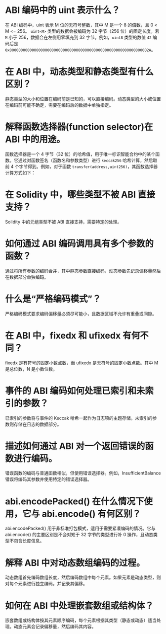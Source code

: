 # ABI 编码中的 uint<M> 表示什么？
在 ABI 编码中，uint<M> 表示 M 位的无符号整数，其中 M 是一个 8 的倍数，且 0 < M <= 256。
`uint<M>` 类型的数据会被编码为 32 字节（256 位）的固定长度。若 `M` 小于 256，数据会在左侧用零填充到 32 字节。例如，`uint8` 类型的数值 `42` 编码后是 `0x000000000000000000000000000000000000000000000000000000000000002A`。
# 在 ABI 中，动态类型和静态类型有什么区别？
静态类型的大小和位置在编码前是已知的，可以直接编码。动态类型的大小或位置在编码前可能不确定，需要在编码后的数据中单独指定。
# 解释函数选择器(function selector)在 ABI 中的用途。
函数选择器是一个 4 字节（32 位）的哈希值，用于唯一标识智能合约中的某个函数。它通过对函数签名（函数名和参数类型）进行 `keccak256` 哈希计算，然后取前 4 个字节得到。例如，对于函数 `transfer(address,uint256)`，其函数选择器计算方式如下：
# 在 Solidity 中，哪些类型不被 ABI 直接支持？
Solidity 中的元组类型不被 ABI 直接支持，需要特定的处理。

# 如何通过 ABI 编码调用具有多个参数的函数？
通过将所有参数的编码合并，其中静态参数直接编码，动态参数先记录偏移量然后在数据部分单独编码。

# 什么是“严格编码模式”？
严格编码模式要求编码偏移量必须尽可能小，且数据区域不允许有重叠或间隙。

# 在 ABI 中，fixed<M>x<N> 和 ufixed<M>x<N> 有何不同？
fixed<M>x<N> 是有符号的固定小数点数，而 ufixed<M>x<N> 是无符号的固定小数点数。其中 M 是总位数，N 是小数位数。

# 事件的 ABI 编码如何处理已索引和未索引的参数？
已索引的参数将与事件的 Keccak 哈希一起作为日志项的主题存储。未索引的参数则存储在日志的数据部分。

# 描述如何通过 ABI 对一个返回错误的函数进行编码。
错误函数的编码与普通函数相似，但使用错误选择器。例如，InsufficientBalance 错误将编码其参数并使用特定的错误选择器。

# abi.encodePacked() 在什么情况下使用，它与 abi.encode() 有何区别？
abi.encodePacked() 用于非标准打包模式，适用于需要紧凑编码的情况。它与 abi.encode() 的主要区别是不会对短于 32 字节的类型进行补 0 操作，且动态类型不包含长度信息。

# 解释 ABI 中对动态数组编码的过程。
动态数组首先编码数组长度，然后编码数组中每个元素。如果元素是动态类型，则对每个元素进行独立编码，并记录其偏移。

# 如何在 ABI 中处理嵌套数组或结构体？
嵌套数组或结构体按其元素顺序编码，每个元素根据其类型（静态或动态）适当处理。动态元素会记录偏移量，然后编码其内容。